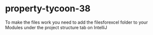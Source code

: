 # property-tycoon-38
To make the files work you need to add the filesforexcel folder to your Modules under the project structure tab on IntelliJ
